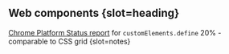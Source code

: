 ## Web components {slot=heading}

<figure-img src="images/crux-ce.png"
            height="600px"
            alt="">
[Chrome Platform Status report][report] for `customElements.define`
</figure-img>

20% - comparable to CSS grid
{slot=notes}

[report]: https://chromestatus.com/metrics/feature/timeline/popularity/1689

<style>p { display: contents; }</style>
